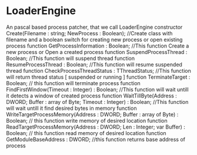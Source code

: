 # LoaderEngine
An pascal based process patcher, that we call LoaderEngine
      constructor Create(Filename : string; NewProcess : Boolean);   //Create class with filename and a boolean switch for creating new process or open existing process
      function GetProcessInformation : Boolean;  //This function Create a new process or Open a created process
      function SuspendProcessThread : Boolean;  //This function will suspend thread
      function ResumeProcessThread : Boolean;  //This function will resume suspended thread
      function CheckProcessThreadStatus : TThreadStatus;  //This function will return thread status [ suspended or running ]
      function TerminateTarget : Boolean;  // this function will terminate process
      function FindFirstWindow(Timeout : Integer) : Boolean; //This function will wait untill it detects a window of created process
      function WaitTillByte(Address : DWORD; Buffer : array of Byte; Timeout : Integer) : Boolean; //This function will wait untill it find desired bytes in memory
      function WriteTargetProcessMemory(Address : DWORD; Buffer : array of Byte) : Boolean; // this function write memory of desired location
      function ReadTargetProcessMemory(Address : DWORD; Len : Integer; var Buffer) : Boolean; // this function read memory of desired location
      function GetModuleBaseAddress : DWORD; //this function returns base address of process
